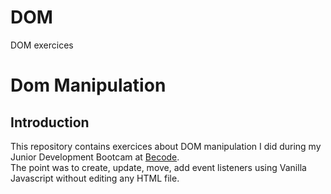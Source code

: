 # DOM
DOM exercices
# Dom Manipulation

## Introduction
This repository contains exercices about DOM manipulation I did during my Junior Development Bootcam at [Becode](https://github.com/becodeorg).   
The point was to create, update, move, add event listeners using Vanilla Javascript without editing any HTML file.